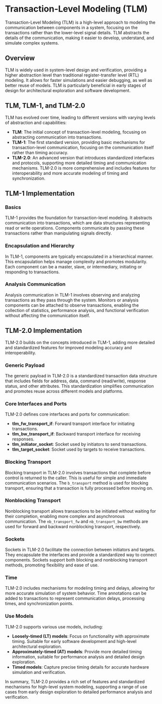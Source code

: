 # Transaction-Level Modeling (TLM)

Transaction-Level Modeling (TLM) is a high-level approach to modeling the communication between components in a system, focusing on the transactions rather than the lower-level signal details. TLM abstracts the details of the communication, making it easier to develop, understand, and simulate complex systems.

## Overview

TLM is widely used in system-level design and verification, providing a higher abstraction level than traditional register-transfer level (RTL) modeling. It allows for faster simulations and easier debugging, as well as better reuse of models. TLM is particularly beneficial in early stages of design for architectural exploration and software development.

## TLM, TLM-1, and TLM-2.0

TLM has evolved over time, leading to different versions with varying levels of abstraction and capabilities:

- **TLM**: The initial concept of transaction-level modeling, focusing on abstracting communication into transactions.
- **TLM-1**: The first standard version, providing basic mechanisms for transaction-level communication, focusing on the communication itself rather than timing accuracy.
- **TLM-2.0**: An advanced version that introduces standardized interfaces and protocols, supporting more detailed timing and communication mechanisms. TLM-2.0 is more comprehensive and includes features for interoperability and more accurate modeling of timing and synchronization.

## TLM-1 Implementation

### Basics

TLM-1 provides the foundation for transaction-level modeling. It abstracts communication into transactions, which are data structures representing read or write operations. Components communicate by passing these transactions rather than manipulating signals directly.

### Encapsulation and Hierarchy

In TLM-1, components are typically encapsulated in a hierarchical manner. This encapsulation helps manage complexity and promotes modularity. Each component can be a master, slave, or intermediary, initiating or responding to transactions.

### Analysis Communication

Analysis communication in TLM-1 involves observing and analyzing transactions as they pass through the system. Monitors or analysis components can be attached to observe transactions, enabling the collection of statistics, performance analysis, and functional verification without affecting the communication itself.

## TLM-2.0 Implementation

TLM-2.0 builds on the concepts introduced in TLM-1, adding more detailed and standardized features for improved modeling accuracy and interoperability.

### Generic Payload

The generic payload in TLM-2.0 is a standardized transaction data structure that includes fields for address, data, command (read/write), response status, and other attributes. This standardization simplifies communication and promotes reuse across different models and platforms.

### Core Interfaces and Ports

TLM-2.0 defines core interfaces and ports for communication:

- **tlm_fw_transport_if**: Forward transport interface for initiating transactions.
- **tlm_bw_transport_if**: Backward transport interface for receiving responses.
- **tlm_initiator_socket**: Socket used by initiators to send transactions.
- **tlm_target_socket**: Socket used by targets to receive transactions.

### Blocking Transport

Blocking transport in TLM-2.0 involves transactions that complete before control is returned to the caller. This is useful for simple and immediate communication scenarios. The `b_transport` method is used for blocking transport, ensuring that a transaction is fully processed before moving on.

### Nonblocking Transport

Nonblocking transport allows transactions to be initiated without waiting for their completion, enabling more complex and asynchronous communication. The `nb_transport_fw` and `nb_transport_bw` methods are used for forward and backward nonblocking transport, respectively.

### Sockets

Sockets in TLM-2.0 facilitate the connection between initiators and targets. They encapsulate the interfaces and provide a standardized way to connect components. Sockets support both blocking and nonblocking transport methods, promoting flexibility and ease of use.

### Time

TLM-2.0 includes mechanisms for modeling timing and delays, allowing for more accurate simulation of system behavior. Time annotations can be added to transactions to represent communication delays, processing times, and synchronization points.

### Use Models

TLM-2.0 supports various use models, including:

- **Loosely-timed (LT) models**: Focus on functionality with approximate timing. Suitable for early software development and high-level architectural exploration.
- **Approximately-timed (AT) models**: Provide more detailed timing information, suitable for performance analysis and detailed design exploration.
- **Timed models**: Capture precise timing details for accurate hardware simulation and verification.

In summary, TLM-2.0 provides a rich set of features and standardized mechanisms for high-level system modeling, supporting a range of use cases from early design exploration to detailed performance analysis and verification.
